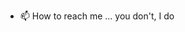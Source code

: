 - 📫 How to reach me ... you don't, I do

<!---
YPALE/YPALE is a ✨ special ✨ repository because its `README.md` (this file) appears on your GitHub profile.
You can click the Preview link to take a look at your changes.
--->
